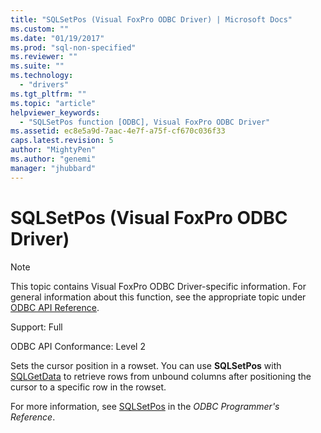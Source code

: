 ```yaml
---
title: "SQLSetPos (Visual FoxPro ODBC Driver) | Microsoft Docs"
ms.custom: ""
ms.date: "01/19/2017"
ms.prod: "sql-non-specified"
ms.reviewer: ""
ms.suite: ""
ms.technology: 
  - "drivers"
ms.tgt_pltfrm: ""
ms.topic: "article"
helpviewer_keywords: 
  - "SQLSetPos function [ODBC], Visual FoxPro ODBC Driver"
ms.assetid: ec8e5a9d-7aac-4e7f-a75f-cf670c036f33
caps.latest.revision: 5
author: "MightyPen"
ms.author: "genemi"
manager: "jhubbard"
---
```

# SQLSetPos (Visual FoxPro ODBC Driver)
> [!NOTE]  
>  This topic contains Visual FoxPro ODBC Driver-specific information. For general information about this function, see the appropriate topic under [ODBC API Reference](../../odbc/reference/syntax/odbc-api-reference.md).  
  
 Support: Full  
  
 ODBC API Conformance: Level 2  
  
 Sets the cursor position in a rowset. You can use **SQLSetPos** with [SQLGetData](../../odbc/microsoft/sqlgetdata-visual-foxpro-odbc-driver.md) to retrieve rows from unbound columns after positioning the cursor to a specific row in the rowset.  
  
 For more information, see [SQLSetPos](../../odbc/reference/syntax/sqlsetpos-function.md) in the *ODBC Programmer's Reference*.
